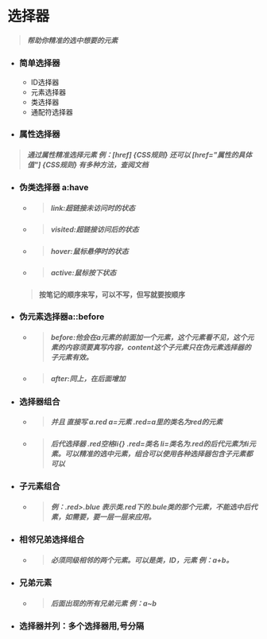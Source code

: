 # 选择器
> ##### 帮助你精准的选中想要的元素
- ### 简单选择器
    - ID选择器
    - 元素选择器
    - 类选择器
    - 通配符选择器
- ### 属性选择器
>##### 通过属性精准选择元素 例：[href] {CSS规则} 还可以 [href="属性的具体值"] {CSS规则} 有多种方法，查阅文档
- ### 伪类选择器 a:have
    - >##### link:超链接未访问时的状态
    - >##### visited:超链接访问后的状态
    - >##### hover:鼠标悬停时的状态
    - >##### active:鼠标按下状态
    >#### 按笔记的顺序来写，可以不写，但写就要按顺序
- ### 伪元素选择器a::before
    - >##### before:他会在a元素的前面加一个元素，这个元素看不见，这个元素的内容须要真写内容，content这个子元素只在伪元素选择器的子元素有效。
    - >##### after:同上，在后面增加 
- ### 选择器组合
    - >##### 并且 直接写 a.red a=元素 .red=a里的类名为red的元素
    - >##### 后代选择器 .red空格li{} .red=类名 li=类名为.red的后代元素为li元素。可以精准的选中元素，组合可以使用各种选择器包含子元素都可以
- ### 子元素组合
    - >##### 例：.red>.blue  表示类.red下的.bule类的那个元素，不能选中后代素，如需要，要一层一层来应用。
- ### 相邻兄弟选择组合
    - >##### 必须同级相邻的两个元素。可以是类，ID，元素 例：a+b。
- ### 兄弟元素 
    - >##### 后面出现的所有兄弟元素 例：a~b
- ### 选择器并列：多个选择器用,号分隔